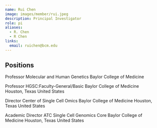 ```yaml
---
name: Rui Chen
image: images/member/rui.jpeg
description: Principal Investigator
role: pi
aliases:
  - R. Chen
  - R Chen
links:
  email: ruichen@bcm.edu
---
```


## Positions
Professor
Molecular and Human Genetics
Baylor College of Medicine

Professor
HGSC:Faculty-General/Basic
Baylor College of Medicine
Houston, Texas United States

Director
Center of Single Cell Omics
Baylor College of Medicine
Houston, Texas United States

Academic Director
ATC Single Cell Genomics Core
Baylor College of Medicine
Houston, Texas United States
